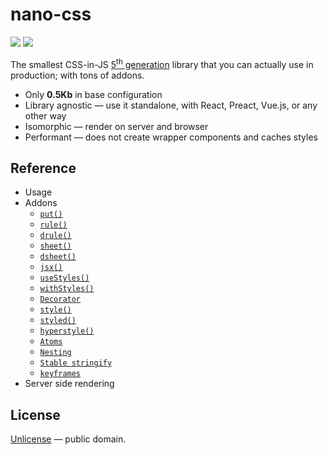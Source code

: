 # nano-css

[![][npm-badge]][npm-url] [![][travis-badge]][travis-url]

The smallest CSS-in-JS [5<sup>th</sup> generation](https://github.com/streamich/freestyler/blob/master/docs/en/generations.md#5th-generation) library that you can actually use in production; with tons of addons.

- Only __0.5Kb__ in base configuration
- Library agnostic &mdash; use it standalone, with React, Preact, Vue.js, or any other way
- Isomorphic &mdash; render on server and browser
- Performant &mdash; does not create wrapper components and caches styles


## Reference

- Usage
- Addons
  - [`put()`](./docs/put.md)
  - [`rule()`](./docs/rule.md)
  - [`drule()`](./docs/drule.md)
  - [`sheet()`](./docs/sheet.md)
  - [`dsheet()`](./docs/dsheet.md)
  - [`jsx()`](./docs/jsx.md)
  - [`useStyles()`](./docs/useStyles.md)
  - [`withStyles()`](./docs/withStyles.md)
  - [`Decorator`](./docs/Decorator.md)
  - [`style()`](./docs/style.md)
  - [`styled()`](./docs/styled.md)
  - [`hyperstyle()`](./docs/hyperstyle.md)
  - [`Atoms`](./docs/Atoms.md)
  - [`Nesting`](./docs/Nesting.md)
  - [`Stable stringify`](./docs/Stable.md)
  - [`keyframes`](./docs/keyframes.md)
- Server side rendering


## License

[Unlicense](./LICENSE) &mdash; public domain.


[npm-url]: https://www.npmjs.com/package/nano-css
[npm-badge]: https://img.shields.io/npm/v/nano-css.svg
[travis-url]: https://travis-ci.org/streamich/nano-css
[travis-badge]: https://travis-ci.org/streamich/nano-css.svg?branch=master
